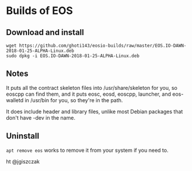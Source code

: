 # Builds of EOS

## Download and install

```
wget https://github.com/ghoti143/eosio-builds/raw/master/EOS.IO-DAWN-2018-01-25-ALPHA-Linux.deb
sudo dpkg -i EOS.IO-DAWN-2018-01-25-ALPHA-Linux.deb
```

## Notes

It puts all the contract skeleton files into /usr/share/skeleton for you, so eoscpp can find them, and it puts eosc, eosd, eoscpp, launcher, and eos-walletd in /usr/bin for you, so they're in the path.

It does include header and library files, unlike most Debian packages that don't have -dev in the name.

## Uninstall
```apt remove eos``` works to remove it from your system if you need to.

ht @jgiszczak
